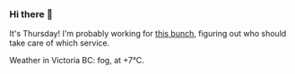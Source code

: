 ### Hi there :wave:

It's Thursday! I'm probably working for [this bunch](https://github.com/kohofinancial), figuring out who should take care of which service.

Weather in Victoria BC: fog, at +7°C.
